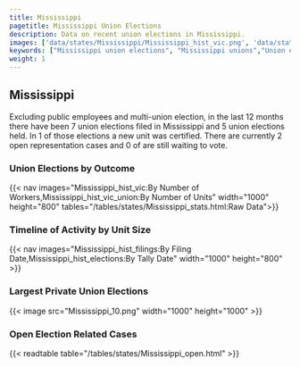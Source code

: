 ```yaml
---
title: Mississippi
pagetitle: Mississippi Union Elections
description: Data on recent union elections in Mississippi.
images: ['data/states/Mississippi/Mississippi_hist_vic.png', 'data/states/Mississippi/Mississippi_hist_size.png', 'data/states/Mississippi/Mississippi_10.png']
keywords: ["Mississippi union elections", "Mississippi unions","Union elections"]
weight: 1
---
```

##  Mississippi

Excluding public employees and multi-union election, in the last 12 months there have been 7 union elections filed in Mississippi and 5 union elections held. In 1 of those elections a new unit was certified. There are currently 2 open representation cases and 0 of are still waiting to vote.

### Union Elections by Outcome
{{< nav images="Mississippi_hist_vic:By Number of Workers,Mississippi_hist_vic_union:By Number of Units" width="1000" height="800" tables="/tables/states/Mississippi_stats.html:Raw Data">}}

### Timeline of Activity by Unit Size
{{< nav images="Mississippi_hist_filings:By Filing Date,Mississippi_hist_elections:By Tally Date" width="1000" height="800" >}}

### Largest Private Union Elections
{{< image src="Mississippi_10.png" width="1000" height="1000"  >}}

### Open Election Related Cases
{{< readtable table="/tables/states/Mississippi_open.html" >}}

